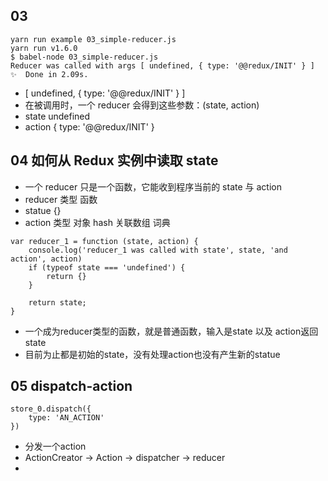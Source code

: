 ## 03
```
yarn run example 03_simple-reducer.js
yarn run v1.6.0
$ babel-node 03_simple-reducer.js
Reducer was called with args [ undefined, { type: '@@redux/INIT' } ]
✨  Done in 2.09s.
```
* [ undefined, { type: '@@redux/INIT' } ]
* 在被调用时，一个 reducer 会得到这些参数：(state, action)
* state undefined
* action { type: '@@redux/INIT' }
## 04 如何从 Redux 实例中读取 state
* 一个 reducer 只是一个函数，它能收到程序当前的 state 与 action
* reducer 类型 函数
* statue {}
* action 类型 对象 hash 关联数组 词典 
```
var reducer_1 = function (state, action) {
    console.log('reducer_1 was called with state', state, 'and action', action)
    if (typeof state === 'undefined') {
        return {}
    }

    return state;
}
```
* 一个成为reducer类型的函数，就是普通函数，输入是state 以及 action返回 state
* 目前为止都是初始的state，没有处理action也没有产生新的statue
## 05 dispatch-action
```
store_0.dispatch({
    type: 'AN_ACTION'
})
```
* 分发一个action
*  ActionCreator -> Action -> dispatcher -> reducer
* 